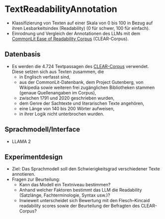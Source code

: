 # TextReadabilityAnnotation

- Klassifizierung von Texten auf einer Skala von 0 bis 100 in Bezug auf ihren Lesbarkeitsindex (Readability) (0 für schwer, 100 für einfach).
- Einrodnung und Vergleich der Annotationen des LLMs mit dem [CommonLit Ease of Readability Corpus](https://github.com/scrosseye/CLEAR-Corpus) (CLEAR-Corpus). 

## Datenbasis
- Es werden die 4.724 Textpassagen des [CLEAR-Corpus](https://github.com/scrosseye/CLEAR-Corpus) verwendet. Diese setzen sich aus Texten zusammen, die
  - in Englisch verfasst sind,
  - aus der CommonLit-Datenbank, dem Project Gutenberg, von Wikipedia sowie weiteren frei zugänglichen Bibliotheken stammen (genaue Quellenangaben im Corpus),
  - zwischen 1791 und 2020 geschrieben wurden,
  - dem Genre der Sachtexte und literarischen Texte angehören,
  - eine Länge von 140 bis 200 Wörter aufweisen,
  - in ihrer Logik nicht unterbrochen wurden.

## Sprachmodell/Interface
- LLAMA 2

## Experimentdesign
- Ziel: Das Sprachmodell soll den Schwierigkeitsgrad verschiedener Texte annotieren.
- Fragen zur Beurteilung:
  - Kann das Modell ein Textniveau bestimmen?
  - Anhand welcher Faktoren bestimmt das LLM die Readability (Satzlänge, Fachterminologie, Syntax usw.)?
  - Inwieweit unterscheidet sich Bewertung mit den Flesch–Kincaid readability scores sowie der Beurteilung der Befragten des CLEAR-Corpus?
